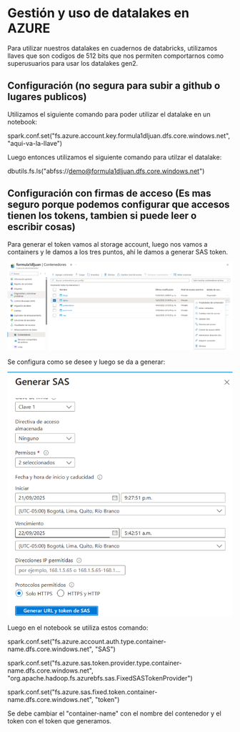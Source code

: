 # Gestión y uso de datalakes en AZURE

Para utilizar nuestros datalakes en cuadernos de databricks, utilizamos llaves que son codigos de 512 bits que nos permiten comportarnos como superusuarios para usar los datalakes gen2.

## Configuración (no segura para subir a github o lugares publicos)

Utilizamos el siguiente comando para poder utilizar el datalake en un notebook:



spark.conf.set("fs.azure.account.key.formula1dljuan.dfs.core.windows.net", "aqui-va-la-llave")

Luego entonces utilizamos el siguiente comando para utilzar el datalake:

dbutils.fs.ls("abfss://demo@formula1dljuan.dfs.core.windows.net")

## Configuración con firmas de acceso (Es mas seguro porque podemos configurar que accesos tienen los tokens, tambien si puede leer o escribir cosas)

Para generar el token vamos al storage account, luego nos vamos a containers y le damos a los tres puntos, ahí le damos a generar SAS token.

![alt text](tokensas1.png)

Se configura como se desee y luego se da a generar:

![alt text](tokensas2.png)

Luego en el notebook se utiliza estos comando:

spark.conf.set("fs.azure.account.auth.type.container-name.dfs.core.windows.net", "SAS")

spark.conf.set("fs.azure.sas.token.provider.type.container-name.dfs.core.windows.net", "org.apache.hadoop.fs.azurebfs.sas.FixedSASTokenProvider")

spark.conf.set("fs.azure.sas.fixed.token.container-name.dfs.core.windows.net", "token")

Se debe cambiar el "container-name" con el nombre del contenedor y el token con el token que generamos.







